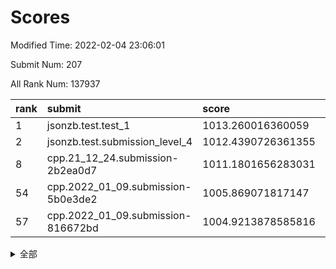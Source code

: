 # Scores

Modified Time: 2022-02-04 23:06:01

Submit Num: 207

All Rank Num: 137937

| rank |               submit               |       score        |       sigma        | pk_num |
| :--- | :--------------------------------- | :----------------- | :----------------- | :----- |
| 1    | jsonzb.test.test_1                 | 1013.260016360059  | 0.7772546835885252 | 2671   |
| 2    | jsonzb.test.submission_level_4     | 1012.4390726361355 | 0.7831022339918382 | 2669   |
| 8    | cpp.21_12_24.submission-2b2ea0d7   | 1011.1801656283031 | 0.7593413621386477 | 2667   |
| 54   | cpp.2022_01_09.submission-5b0e3de2 | 1005.869071817147  | 0.7160474885136029 | 2667   |
| 57   | cpp.2022_01_09.submission-816672bd | 1004.9213878585816 | 0.7117395169734697 | 2666   |


<details>
<summary>全部</summary>

| rank |                 submit                 |       score        |       sigma        | pk_num |
| :--- | :------------------------------------- | :----------------- | :----------------- | :----- |
| 1    | jsonzb.test.test_1                     | 1013.260016360059  | 0.7772546835885252 | 2671   |
| 2    | jsonzb.test.submission_level_4         | 1012.4390726361355 | 0.7831022339918382 | 2669   |
| 3    | gobigger.level_3.submission_level_3_8  | 1011.7785039030454 | 0.7898947859925161 | 2668   |
| 4    | gobigger.level_3.submission_level_3_16 | 1011.6762315847031 | 0.7855945601856738 | 2666   |
| 5    | gobigger.level_3.submission_level_3_21 | 1011.6721314352832 | 0.7695007594700232 | 2661   |
| 6    | gobigger.level_3.submission_level_3_45 | 1011.4373553166805 | 0.7766575214473013 | 2667   |
| 7    | gobigger.level_3.submission_level_3_20 | 1011.2593733292415 | 0.7780024162613233 | 2665   |
| 8    | cpp.21_12_24.submission-2b2ea0d7       | 1011.1801656283031 | 0.7593413621386477 | 2667   |
| 9    | gobigger.level_3.submission_level_3_3  | 1010.932886467222  | 0.7648092240188776 | 2667   |
| 10   | gobigger.level_3.submission_level_3_43 | 1010.8363556148406 | 0.7580749721271657 | 2669   |
| 11   | gobigger.level_3.submission_level_3_25 | 1010.778069125705  | 0.7814190691978986 | 2668   |
| 12   | gobigger.level_3.submission_level_3_10 | 1010.7024742588414 | 0.7675787527228322 | 2665   |
| 13   | gobigger.level_3.submission_level_3_41 | 1010.5395160364916 | 0.7690670025248517 | 2666   |
| 14   | gobigger.level_3.submission_level_3_12 | 1010.5394918697195 | 0.7621065673668957 | 2664   |
| 15   | gobigger.level_3.submission_level_3_40 | 1010.521588237035  | 0.7555670884377236 | 2667   |
| 16   | gobigger.level_3.submission_level_3_2  | 1010.4784908473415 | 0.7636633254777008 | 2664   |
| 17   | gobigger.level_3.submission_level_3_46 | 1010.3950005555364 | 0.7892704374936448 | 2660   |
| 18   | gobigger.level_3.submission_level_3_38 | 1010.3827955732235 | 0.7327456366492078 | 2666   |
| 19   | gobigger.level_3.submission_level_3_1  | 1010.3825243620414 | 0.7747560874059386 | 2666   |
| 20   | gobigger.level_3.submission_level_3_48 | 1010.3068078386306 | 0.7566333621509438 | 2665   |
| 21   | gobigger.level_3.submission_level_3_34 | 1010.2225177244342 | 0.7412029352649472 | 2666   |
| 22   | gobigger.level_3.submission_level_3_0  | 1009.998513172865  | 0.7696217888679078 | 2667   |
| 23   | gobigger.level_3.submission_level_3_32 | 1009.9946908667027 | 0.7700742340141422 | 2663   |
| 24   | gobigger.level_3.submission_level_3_14 | 1009.9232795189554 | 0.762984545528411  | 2666   |
| 25   | gobigger.level_3.submission_level_3_18 | 1009.8099623499594 | 0.7555021174322835 | 2664   |
| 26   | gobigger.level_3.submission_level_3_26 | 1009.8024184279594 | 0.7510434755626997 | 2665   |
| 27   | gobigger.level_3.submission_level_3_17 | 1009.7996571181418 | 0.7398240630989434 | 2669   |
| 28   | gobigger.level_3.submission_level_3_5  | 1009.7579130650525 | 0.7758604082688297 | 2664   |
| 29   | gobigger.level_3.submission_level_3_4  | 1009.7575054355217 | 0.7810033495032616 | 2660   |
| 30   | gobigger.level_3.submission_level_3_35 | 1009.6923218233744 | 0.7460613035008176 | 2666   |
| 31   | gobigger.level_3.submission_level_3_31 | 1009.6847242213296 | 0.7713980699246316 | 2671   |
| 32   | gobigger.level_3.submission_level_3_23 | 1009.6371427604288 | 0.7486752226660764 | 2668   |
| 33   | gobigger.level_3.submission_level_3_39 | 1009.4834118914238 | 0.7702186636137949 | 2666   |
| 34   | gobigger.level_3.submission_level_3_9  | 1009.4603934214865 | 0.7634271082513285 | 2665   |
| 35   | gobigger.level_3.submission_level_3_49 | 1009.3768704304904 | 0.741747599780855  | 2662   |
| 36   | gobigger.level_3.submission_level_3_42 | 1009.3452834273932 | 0.7432520881781615 | 2665   |
| 37   | gobigger.level_3.submission_level_3_11 | 1009.3416076313692 | 0.7551171652427171 | 2663   |
| 38   | gobigger.level_3.submission_level_3_13 | 1009.3156154044981 | 0.7775476376226143 | 2663   |
| 39   | gobigger.level_3.submission_level_3_19 | 1009.2945159805793 | 0.7452887687154068 | 2663   |
| 40   | gobigger.level_3.submission_level_3_15 | 1009.2566367424745 | 0.7686528617327224 | 2666   |
| 41   | gobigger.level_3.submission_level_3_37 | 1009.2484099099662 | 0.7526974691655743 | 2663   |
| 42   | gobigger.level_3.submission_level_3_29 | 1009.192464090936  | 0.7575265836536629 | 2663   |
| 43   | gobigger.level_3.submission_level_3_47 | 1009.1677054534545 | 0.7362538821704009 | 2668   |
| 44   | gobigger.level_3.submission_level_3_30 | 1008.9900679912165 | 0.7453196853642161 | 2668   |
| 45   | gobigger.level_3.submission_level_3_44 | 1008.9608292995642 | 0.7456455637182743 | 2667   |
| 46   | gobigger.level_3.submission_level_3_7  | 1008.9381285113254 | 0.7669304120268594 | 2665   |
| 47   | gobigger.level_3.submission_level_3_24 | 1008.8682566524587 | 0.7459891629540135 | 2666   |
| 48   | gobigger.level_3.submission_level_3_27 | 1008.8171948952859 | 0.7403300610643219 | 2664   |
| 49   | gobigger.level_3.submission_level_3_6  | 1008.7416820137837 | 0.7548485767501416 | 2666   |
| 50   | gobigger.level_3.submission_level_3_22 | 1008.4982266131419 | 0.7605547347455556 | 2663   |
| 51   | gobigger.level_3.submission_level_3_28 | 1008.4329352320452 | 0.7563723046054436 | 2664   |
| 52   | gobigger.level_3.submission_level_3_36 | 1008.3442205919314 | 0.7509940986443742 | 2666   |
| 53   | gobigger.level_3.submission_level_3_33 | 1008.036160381271  | 0.7398640534227219 | 2664   |
| 54   | cpp.2022_01_09.submission-5b0e3de2     | 1005.869071817147  | 0.7160474885136029 | 2667   |
| 55   | gobigger.level_1.submission_level_1_12 | 1005.5935667023873 | 0.7271017565150348 | 2656   |
| 56   | gobigger.level_1.submission_level_1_16 | 1005.0358474044178 | 0.7140077212114722 | 2672   |
| 57   | cpp.2022_01_09.submission-816672bd     | 1004.9213878585816 | 0.7117395169734697 | 2666   |
| 58   | gobigger.level_1.submission_level_1_45 | 1004.6407322395535 | 0.7186710487463074 | 2662   |
| 59   | gobigger.level_1.submission_level_1_32 | 1004.584694030182  | 0.7248626845250027 | 2665   |
| 60   | gobigger.level_1.submission_level_1_15 | 1004.5347753009931 | 0.7288898522125974 | 2665   |
| 61   | gobigger.level_1.submission_level_1_36 | 1004.5118097969751 | 0.713202489344606  | 2671   |
| 62   | gobigger.level_1.submission_level_1_43 | 1004.3334590529817 | 0.7218958449651192 | 2663   |
| 63   | gobigger.level_1.submission_level_1_8  | 1004.142576209188  | 0.713511257150296  | 2667   |
| 64   | gobigger.level_1.submission_level_1_48 | 1004.0235006487087 | 0.7232193733065698 | 2659   |
| 65   | gobigger.level_1.submission_level_1_47 | 1003.9594379927761 | 0.7147250309523437 | 2664   |
| 66   | gobigger.level_1.submission_level_1_4  | 1003.9431703206301 | 0.7119218525448789 | 2671   |
| 67   | gobigger.level_1.submission_level_1_6  | 1003.9353375294254 | 0.7232363244190522 | 2665   |
| 68   | gobigger.level_1.submission_level_1_24 | 1003.9238145829845 | 0.7280123133559413 | 2663   |
| 69   | gobigger.level_1.submission_level_1_13 | 1003.9159581906829 | 0.7105443768005485 | 2667   |
| 70   | gobigger.level_1.submission_level_1_14 | 1003.8499769541108 | 0.7243600576696169 | 2664   |
| 71   | gobigger.level_1.submission_level_1_49 | 1003.8335007212004 | 0.718643242075129  | 2663   |
| 72   | gobigger.level_1.submission_level_1_23 | 1003.7350015332851 | 0.7249722537615857 | 2669   |
| 73   | gobigger.level_1.submission_level_1_9  | 1003.6650123435033 | 0.7105028646580389 | 2668   |
| 74   | gobigger.level_1.submission_level_1_31 | 1003.5920549464154 | 0.728047590110557  | 2664   |
| 75   | gobigger.level_1.submission_level_1_34 | 1003.5855018094537 | 0.7155629473439109 | 2670   |
| 76   | gobigger.level_1.submission_level_1_35 | 1003.4023384637011 | 0.719139605086235  | 2659   |
| 77   | gobigger.level_1.submission_level_1_44 | 1003.3968296961356 | 0.7117548051812057 | 2665   |
| 78   | gobigger.level_1.submission_level_1_2  | 1003.3851218491878 | 0.701251316437698  | 2667   |
| 79   | gobigger.level_1.submission_level_1_20 | 1003.3635669042342 | 0.7085390658666281 | 2667   |
| 80   | gobigger.level_1.submission_level_1_26 | 1003.3445963688    | 0.7164610363501815 | 2665   |
| 81   | gobigger.level_1.submission_level_1_5  | 1003.3132484864749 | 0.7187509513829793 | 2671   |
| 82   | gobigger.level_1.submission_level_1_25 | 1003.2068078774973 | 0.7029188267135108 | 2667   |
| 83   | gobigger.level_1.submission_level_1_17 | 1003.2059336867371 | 0.7125246643925043 | 2665   |
| 84   | gobigger.level_1.submission_level_1_18 | 1003.0857393555276 | 0.7067540157514982 | 2662   |
| 85   | gobigger.level_1.submission_level_1_0  | 1003.0674496824029 | 0.7133090050665009 | 2662   |
| 86   | gobigger.level_1.submission_level_1_27 | 1003.0262049678066 | 0.7074923683032494 | 2669   |
| 87   | gobigger.level_1.submission_level_1_28 | 1002.9633321591501 | 0.7151288345972809 | 2663   |
| 88   | gobigger.level_1.submission_level_1_46 | 1002.8956229050626 | 0.7056704421121385 | 2662   |
| 89   | gobigger.level_1.submission_level_1_37 | 1002.864446232048  | 0.7269158227975235 | 2665   |
| 90   | gobigger.level_1.submission_level_1_42 | 1002.7702014926787 | 0.7167699369689089 | 2664   |
| 91   | gobigger.level_1.submission_level_1_11 | 1002.767671258862  | 0.7173421647390127 | 2667   |
| 92   | gobigger.level_1.submission_level_1_10 | 1002.7674717310496 | 0.7104212907272582 | 2668   |
| 93   | gobigger.level_1.submission_level_1_40 | 1002.7126737879449 | 0.718826194573435  | 2668   |
| 94   | gobigger.level_1.submission_level_1_38 | 1002.6705870755349 | 0.7276533057032708 | 2665   |
| 95   | gobigger.level_1.submission_level_1_1  | 1002.5343449917171 | 0.7080189126084809 | 2665   |
| 96   | gobigger.level_1.submission_level_1_39 | 1002.5096627450744 | 0.6951766506172792 | 2668   |
| 97   | gobigger.level_1.submission_level_1_33 | 1002.4700799683937 | 0.7261576007449861 | 2664   |
| 98   | gobigger.level_1.submission_level_1_21 | 1002.4337950789211 | 0.7212064209539761 | 2661   |
| 99   | gobigger.level_1.submission_level_1_41 | 1002.2957750206284 | 0.7134559017358539 | 2667   |
| 100  | gobigger.level_1.submission_level_1_30 | 1002.1173602147865 | 0.7099521326085276 | 2660   |
| 101  | gobigger.level_1.submission_level_1_19 | 1002.0759243027937 | 0.7075961368495427 | 2668   |
| 102  | gobigger.level_1.submission_level_1_3  | 1002.0664117346266 | 0.7121645076663015 | 2660   |
| 103  | gobigger.level_1.submission_level_1_7  | 1002.0252200140649 | 0.7216137475674959 | 2659   |
| 104  | gobigger.level_1.submission_level_1_29 | 1001.9881182838633 | 0.7056564087244067 | 2665   |
| 105  | gobigger.level_1.submission_level_1_22 | 1001.8269392541697 | 0.7061486522368378 | 2663   |
| 106  | gobigger.random.submission_random_3    | 996.9912651130672  | 0.7069564147637097 | 2664   |
| 107  | gobigger.random.submission_random_44   | 996.9670521568572  | 0.708165584885575  | 2665   |
| 108  | gobigger.random.submission_random_35   | 996.8764405553073  | 0.7006098610671593 | 2669   |
| 109  | gobigger.random.submission_random_36   | 996.819528251976   | 0.7222837295414982 | 2662   |
| 110  | gobigger.random.submission_random_21   | 996.6734656760882  | 0.7240777264497059 | 2669   |
| 111  | gobigger.random.submission_random_37   | 996.6175619912887  | 0.7120341792694856 | 2665   |
| 112  | gobigger.random.submission_random_4    | 996.6168566998482  | 0.6932259406802685 | 2673   |
| 113  | gobigger.random.submission_random_31   | 996.5890336064381  | 0.7060688316333237 | 2667   |
| 114  | gobigger.random.submission_random_24   | 996.5286059485611  | 0.7131751861423744 | 2669   |
| 115  | gobigger.random.submission_random_1    | 996.3045095421164  | 0.7093875228030873 | 2670   |
| 116  | gobigger.random.submission_random_29   | 996.2571676053841  | 0.705011507408119  | 2664   |
| 117  | gobigger.random.submission_random_47   | 996.2122650648     | 0.7079213636080548 | 2667   |
| 118  | gobigger.random.submission_random_45   | 996.199501482351   | 0.7023513423434868 | 2666   |
| 119  | gobigger.random.submission_random_48   | 996.1888560256399  | 0.7092735006409454 | 2664   |
| 120  | gobigger.random.submission_random_46   | 996.1002006286092  | 0.6968065651616105 | 2667   |
| 121  | gobigger.random.submission_random_25   | 996.0808878923987  | 0.7148862759441907 | 2662   |
| 122  | gobigger.random.submission_random_23   | 996.0789598615751  | 0.7228355293458717 | 2667   |
| 123  | gobigger.random.submission_random_11   | 996.0653811269419  | 0.7106944251330529 | 2668   |
| 124  | gobigger.random.submission_random_28   | 996.0273855549539  | 0.7252923023773618 | 2669   |
| 125  | gobigger.random.submission_random_20   | 996.0115882711559  | 0.7204364985659398 | 2667   |
| 126  | gobigger.random.submission_random_9    | 996.0115163340656  | 0.710682905736479  | 2667   |
| 127  | gobigger.random.submission_random_13   | 995.8874369543727  | 0.6979163415293639 | 2668   |
| 128  | gobigger.random.submission_random_15   | 995.850434274756   | 0.7217352452229893 | 2661   |
| 129  | gobigger.random.submission_random_38   | 995.8306957668821  | 0.7196550794195725 | 2663   |
| 130  | gobigger.random.submission_random_30   | 995.8151745708544  | 0.7006093627995056 | 2668   |
| 131  | gobigger.random.submission_random_40   | 995.806182081377   | 0.709167688417622  | 2668   |
| 132  | gobigger.random.submission_random_22   | 995.7987800621082  | 0.7072099013684185 | 2667   |
| 133  | gobigger.random.submission_random_49   | 995.7920875429494  | 0.7162189594620961 | 2662   |
| 134  | gobigger.random.submission_random_5    | 995.7565865507185  | 0.715783645367052  | 2664   |
| 135  | gobigger.random.submission_random_2    | 995.7387061544774  | 0.7103124200672086 | 2665   |
| 136  | gobigger.random.submission_random_16   | 995.6733113669271  | 0.7293964956244412 | 2661   |
| 137  | gobigger.random.submission_random_43   | 995.6307161324632  | 0.7122092281739116 | 2669   |
| 138  | gobigger.random.submission_random_41   | 995.5430891232558  | 0.7187386625745584 | 2665   |
| 139  | gobigger.random.submission_random_12   | 995.5359431612608  | 0.7132609341329821 | 2662   |
| 140  | gobigger.random.submission_random_6    | 995.493823464102   | 0.7305398150698211 | 2667   |
| 141  | gobigger.random.submission_random_10   | 995.382058384907   | 0.7060244412523718 | 2671   |
| 142  | gobigger.random.submission_random_8    | 995.3730086809717  | 0.7157585802658303 | 2658   |
| 143  | gobigger.random.submission_random_27   | 995.362547373462   | 0.7149343145899691 | 2669   |
| 144  | gobigger.random.submission_random_33   | 995.3278799434994  | 0.6986406214185729 | 2665   |
| 145  | gobigger.random.submission_random_32   | 995.3171132018316  | 0.7175232356714923 | 2662   |
| 146  | gobigger.random.submission_random_19   | 995.3024255086162  | 0.7075407057471561 | 2662   |
| 147  | gobigger.random.submission_random_7    | 995.2931194810783  | 0.7175105269401826 | 2663   |
| 148  | gobigger.random.submission_random_0    | 995.1778156572806  | 0.7130130016887603 | 2670   |
| 149  | gobigger.random.submission_random_17   | 995.1711429075253  | 0.701696787635075  | 2663   |
| 150  | gobigger.random.submission_random_42   | 995.1544140688985  | 0.7304255324995568 | 2663   |
| 151  | gobigger.random.submission_random_39   | 995.0821675876815  | 0.7177331994500684 | 2664   |
| 152  | gobigger.random.submission_random_14   | 995.0741344789927  | 0.7277694934470808 | 2665   |
| 153  | gobigger.random.submission_random_18   | 994.842903253798   | 0.7306959140279615 | 2659   |
| 154  | gobigger.random.submission_random_26   | 994.7333914439673  | 0.716799298276321  | 2667   |
| 155  | gobigger.random.submission_random_34   | 994.6977867051185  | 0.7203281048064398 | 2666   |
| 156  | gobigger.level_2.submission_level_2_14 | 994.1830381301252  | 0.7336756423977125 | 2663   |
| 157  | gobigger.level_2.submission_level_2_31 | 993.5331880905068  | 0.753692107614707  | 2667   |
| 158  | gobigger.level_2.submission_level_2_40 | 993.5071944854216  | 0.730130934319999  | 2668   |
| 159  | gobigger.level_2.submission_level_2_8  | 993.4963156307592  | 0.7433191068409875 | 2660   |
| 160  | gobigger.level_2.submission_level_2_39 | 993.3004150678169  | 0.7263836720201285 | 2665   |
| 161  | gobigger.level_2.submission_level_2_12 | 993.2939472966177  | 0.7191046440460319 | 2673   |
| 162  | gobigger.level_2.submission_level_2_2  | 993.1331127240696  | 0.7352468720464195 | 2666   |
| 163  | gobigger.level_2.submission_level_2_15 | 993.0254480783929  | 0.7459176135358689 | 2667   |
| 164  | gobigger.level_2.submission_level_2_47 | 993.0191916861862  | 0.7267510834736747 | 2668   |
| 165  | gobigger.level_2.submission_level_2_27 | 992.9715383868114  | 0.7353735837225313 | 2664   |
| 166  | gobigger.level_2.submission_level_2_13 | 992.8957067623699  | 0.7423916947599578 | 2664   |
| 167  | gobigger.level_2.submission_level_2_19 | 992.8751244741907  | 0.7410506694480522 | 2661   |
| 168  | gobigger.level_2.submission_level_2_46 | 992.8721418803374  | 0.7350762477238463 | 2667   |
| 169  | gobigger.level_2.submission_level_2_3  | 992.8645657915224  | 0.745091756760956  | 2665   |
| 170  | gobigger.level_2.submission_level_2_42 | 992.7767696434963  | 0.7504306358979069 | 2666   |
| 171  | gobigger.level_2.submission_level_2_25 | 992.7339129096644  | 0.7522952596480544 | 2665   |
| 172  | gobigger.level_2.submission_level_2_44 | 992.7137543923595  | 0.7404490341335926 | 2672   |
| 173  | gobigger.level_2.submission_level_2_23 | 992.6952288989252  | 0.730660397580341  | 2667   |
| 174  | gobigger.level_2.submission_level_2_6  | 992.6835276006364  | 0.7360503706354306 | 2667   |
| 175  | gobigger.level_2.submission_level_2_38 | 992.5718686211345  | 0.7427655911367801 | 2665   |
| 176  | gobigger.level_2.submission_level_2_32 | 992.5383366913256  | 0.7481918802016861 | 2667   |
| 177  | gobigger.level_2.submission_level_2_7  | 992.5242357986896  | 0.7403943287222746 | 2663   |
| 178  | gobigger.level_2.submission_level_2_37 | 992.5114883944337  | 0.7485918155483162 | 2666   |
| 179  | gobigger.level_2.submission_level_2_9  | 992.4564419437773  | 0.7409541808311453 | 2665   |
| 180  | gobigger.level_2.submission_level_2_4  | 992.4036385129692  | 0.7528903783330824 | 2667   |
| 181  | gobigger.level_2.submission_level_2_36 | 992.3055299883387  | 0.7329831004609988 | 2664   |
| 182  | gobigger.level_2.submission_level_2_26 | 992.1615183386797  | 0.7489757894152533 | 2667   |
| 183  | gobigger.level_2.submission_level_2_0  | 992.1313135520212  | 0.7589728407631342 | 2668   |
| 184  | gobigger.level_2.submission_level_2_17 | 991.9460428815976  | 0.7298206188371814 | 2664   |
| 185  | gobigger.level_2.submission_level_2_20 | 991.9310332628934  | 0.7564695249867771 | 2667   |
| 186  | gobigger.level_2.submission_level_2_49 | 991.7594206475392  | 0.7444356743865653 | 2659   |
| 187  | gobigger.level_2.submission_level_2_22 | 991.7246077625431  | 0.7365366372994161 | 2664   |
| 188  | gobigger.level_2.submission_level_2_28 | 991.7099930621343  | 0.7550959233772794 | 2667   |
| 189  | gobigger.level_2.submission_level_2_34 | 991.6695741421318  | 0.7456440130754534 | 2663   |
| 190  | gobigger.level_2.submission_level_2_33 | 991.6285915258336  | 0.7567436276136478 | 2664   |
| 191  | gobigger.level_2.submission_level_2_24 | 991.6019307833203  | 0.7580977730477155 | 2667   |
| 192  | gobigger.level_2.submission_level_2_30 | 991.5540088467469  | 0.7517344180519637 | 2669   |
| 193  | gobigger.level_2.submission_level_2_18 | 991.4403383438731  | 0.7484358980774358 | 2663   |
| 194  | gobigger.level_2.submission_level_2_1  | 991.3373733689688  | 0.7792807336201012 | 2672   |
| 195  | gobigger.level_2.submission_level_2_48 | 991.3366844137281  | 0.7506479347109198 | 2665   |
| 196  | gobigger.level_2.submission_level_2_21 | 991.1792259074267  | 0.7429515140734896 | 2671   |
| 197  | gobigger.level_2.submission_level_2_5  | 991.1060216026791  | 0.7499032098940576 | 2662   |
| 198  | gobigger.level_2.submission_level_2_10 | 991.0580260780712  | 0.7506568781221171 | 2661   |
| 199  | gobigger.level_2.submission_level_2_35 | 990.9422384014932  | 0.7609821799825818 | 2665   |
| 200  | gobigger.level_2.submission_level_2_43 | 990.937653375175   | 0.7611313311228801 | 2665   |
| 201  | gobigger.level_2.submission_level_2_45 | 990.8409653888564  | 0.7745106059498444 | 2668   |
| 202  | gobigger.level_2.submission_level_2_16 | 990.8201604509329  | 0.755884162294491  | 2667   |
| 203  | gobigger.level_2.submission_level_2_41 | 990.6425333975307  | 0.7625117529947724 | 2665   |
| 204  | gobigger.level_2.submission_level_2_29 | 990.630993227592   | 0.7648393925704202 | 2664   |
| 205  | gobigger.level_2.submission_level_2_11 | 990.2646863711346  | 0.7646123090645159 | 2668   |
| 206  | gobigger.none.submission_none_0        | 977.1751505239155  | 1.4335522927958386 | 2667   |
| 207  | gobigger.none.submission_none_1        | 976.5272580126217  | 1.4904601491683789 | 2667   |

</details>